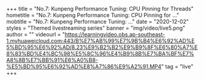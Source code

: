 +++
    title = "No.7: Kunpeng Performance Tuning: CPU Pinning for Threads"
    hometitle = "No.7: Kunpeng Performance Tuning: CPU Pinning for …"
    mobtitle = "No.7: Kunpeng Performance Tuning: …"
    date = "2020-12-02"
    styles = "Themed livestreaming series"
    banner = "img/video/live5.png"
    author = ""
    videourl = "https://learningvideo.obs.ap-southeast-1.myhuaweicloud.com:443/B%E7%AB%99%E7%9B%B4%E6%92%AD%E5%BD%95%E6%92%AD/8.23%E9%B2%B2%E9%B9%8F%E6%80%A7%E8%83%BD%E4%BC%98%E5%8C%96%E4%B9%8B%E7%BA%BF%E7%A8%8B%E7%BB%91%E6%A0%B8-%E5%BD%95%E6%92%AD%E8%A7%86%E9%A2%91.MP4" 
    tag = "live"
+++